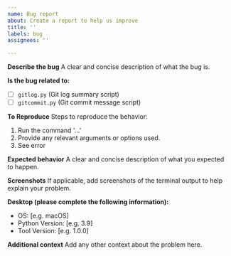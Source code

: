 ```yaml
---
name: Bug report
about: Create a report to help us improve
title: ''
labels: bug
assignees: ''

---
```


**Describe the bug**
A clear and concise description of what the bug is.

**Is the bug related to:**
- [ ] `gitlog.py` (Git log summary script)
- [ ] `gitcommit.py` (Git commit message script)

**To Reproduce**
Steps to reproduce the behavior:
1. Run the command '...'
2. Provide any relevant arguments or options used.
3. See error

**Expected behavior**
A clear and concise description of what you expected to happen.

**Screenshots**
If applicable, add screenshots of the terminal output to help explain your problem.

**Desktop (please complete the following information):**
 - OS: [e.g. macOS]
 - Python Version: [e.g. 3.9]
 - Tool Version: [e.g. 1.0.0]

**Additional context**
Add any other context about the problem here.

